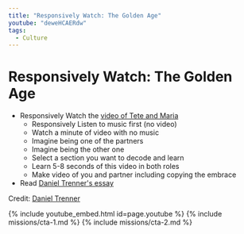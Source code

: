 ```yaml
---
title: "Responsively Watch: The Golden Age"
youtube: "deweHCAERdw"
tags:
  - Culture
---
```


# Responsively Watch: The Golden Age #

* Responsively Watch the [video of Tete and Maria](https://www.youtube.com/watch?v=deweHCAERdw)
  * Responsively Listen to music first (no video)
  * Watch a minute of video with no music
  * Imagine being one of the partners
  * Imagine being the other one
  * Select a section you want to decode and learn
  * Learn 5-8 seconds of this video in both roles
  * Make video of you and partner including copying the embrace 
* Read [Daniel Trenner's essay](http://danieltrenner.com/the-milonguero-style-and-social-tango/)

Credit: [Daniel Trenner](http://danieltrenner.com/)

{% include youtube_embed.html id=page.youtube %}
{% include missions/cta-1.md %}
{% include missions/cta-2.md %}
